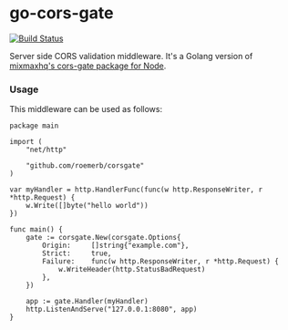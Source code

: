 # go-cors-gate

[![Build Status](https://travis-ci.org/roemerb/go-cors-gate.svg?branch=master)](https://travis-ci.org/roemerb/go-cors-gate)

Server side CORS validation middleware. It's a Golang version of [mixmaxhq's cors-gate package for Node](https://github.com/mixmaxhq).

### Usage

This middleware can be used as follows:

```
package main

import (
	"net/http"
	
	"github.com/roemerb/corsgate"
)

var myHandler = http.HandlerFunc(func(w http.ResponseWriter, r *http.Request) {
	w.Write([]byte("hello world"))
})

func main() {
	gate := corsgate.New(corsgate.Options{
		Origin: 	[]string{"example.com"},
		Strict: 	true,
		Failure: 	func(w http.ResponseWriter, r *http.Request) {
			w.WriteHeader(http.StatusBadRequest)
		},
	})
	
	app := gate.Handler(myHandler)
	http.ListenAndServe("127.0.0.1:8080", app)
}
```

